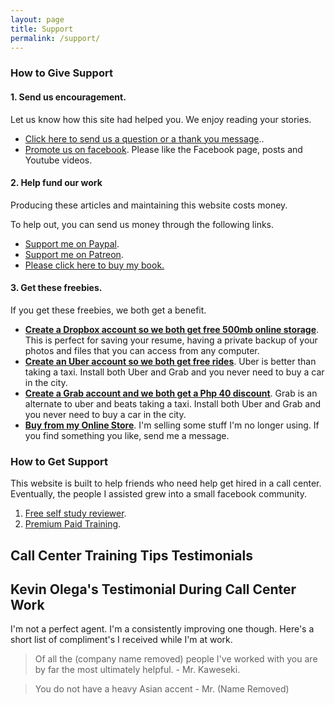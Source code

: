 ```yaml
---
layout: page
title: Support
permalink: /support/
---
```


### How to Give Support

#### 1. Send us encouragement.

Let us know how this site had helped you. We enjoy reading your stories.

- [Click here to send us a question or a thank you message](https://goo.gl/forms/rJ1AjY5Oon6dZtg42)..
- [Promote us on facebook](https://www.facebook.com/callcentertrainingtips/). Please like the Facebook page, posts and Youtube videos.

#### 2. Help fund our work

Producing these articles and maintaining this website costs money. 

To help out, you can send us money through the following links.

- [Support me on Paypal](https://paypal.me/kevinolega).
- [Support me on Patreon](https://patreon.com/user?u=4521402).
- [Please click here to buy my book.](https://goo.gl/forms/M1MbBbdhieN7Ouvc2)
#### 3. Get these freebies.

If you get these freebies, we both get a benefit.

- **[Create a Dropbox account so we both get free 500mb online storage](https://db.tt/vTWX3Qpf)**. This is perfect for saving your resume, having a private backup of your photos and files that you can access from any computer. 
- **[Create an Uber account so we both get free rides](https://www.uber.com/invite/kevino1009)**. Uber is better than taking a taxi. Install both Uber and Grab and you never need to buy a car in the city.
- **[Create a Grab account and we both get a Php 40 discount](https://invite.grab.co/2ED97C)**. Grab is an alternate to uber and beats taking a taxi. Install both Uber and Grab and you never need to buy a car in the city.
- **[Buy from my Online Store](http://carousell.com/kevinolega)**. I'm selling some stuff I'm no longer using. If you find something you like, send me a message.

### How to Get Support

This website is built to help friends who need help get hired in a call center. Eventually, the people I assisted grew into a small facebook community.

1. [Free self study reviewer](http://callcentertrainingtips.com/start).
2. [Premium Paid Training](http://callcentertrainingtips.com/promos).

## Call Center Training Tips Testimonials

## Kevin Olega's Testimonial During Call Center Work

I'm not a perfect agent. I'm a consistently improving one though. Here's a short list of compliment's I received while I'm at work.

> Of all the (company name removed) people I've worked with you are by far the most ultimately helpful. - Mr. Kaweseki.

>You do not have a heavy Asian accent - Mr. (Name Removed)
